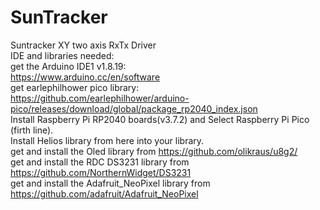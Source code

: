 # SunTracker
Suntracker XY two axis RxTx Driver                                                               
IDE and libraries needed:                                                                        
get the Arduino IDE1 v1.8.19:                                                                    
https://www.arduino.cc/en/software                                                              
get earlephilhower pico library:                                                                 
https://github.com/earlephilhower/arduino-pico/releases/download/global/package_rp2040_index.json          
Install Raspberry Pi RP2040 boards(v3.7.2) and Select Raspberry Pi Pico (firth line).                
Install Helios library from here into your library.                                                         
get and install the Oled library from https://github.com/olikraus/u8g2/                               
get and install the RDC DS3231 library from https://github.com/NorthernWidget/DS3231                
get and install the Adafruit_NeoPixel library from https://github.com/adafruit/Adafruit_NeoPixel      
